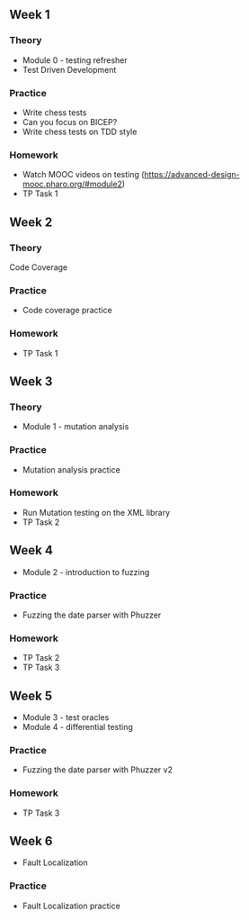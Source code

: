 ## Week 1

### Theory
- Module 0 - testing refresher
- Test Driven Development

### Practice
- Write chess tests
- Can you focus on BICEP?
- Write chess tests on TDD style

### Homework
- Watch MOOC videos on testing (https://advanced-design-mooc.pharo.org/#module2)
- TP Task 1

## Week 2

### Theory
Code Coverage

### Practice
- Code coverage practice

### Homework
- TP Task 1

## Week 3

### Theory
- Module 1 - mutation analysis

### Practice
- Mutation analysis practice

### Homework
- Run Mutation testing on the XML library
- TP Task 2

## Week 4
- Module 2 - introduction to fuzzing

### Practice
- Fuzzing the date parser with Phuzzer

### Homework
- TP Task 2
- TP Task 3

## Week 5
- Module 3 - test oracles
- Module 4 - differential testing

### Practice
- Fuzzing the date parser with Phuzzer v2

### Homework
- TP Task 3

## Week 6
- Fault Localization

### Practice
- Fault Localization practice
